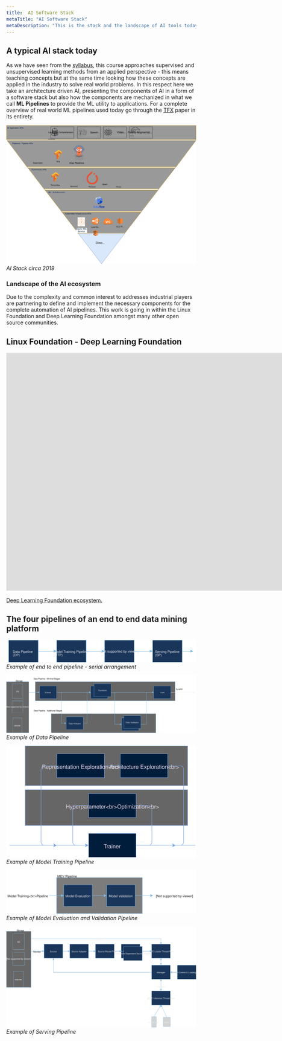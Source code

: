 ```yaml
---
title:  AI Software Stack
metaTitle: "AI Software Stack"
metaDescription: "This is the stack and the landscape of AI tools today"
---
```



## A typical AI stack today

As we have seen from the [syllabus](/syllabus/index), this course approaches supervised and unsupervised learning methods from an applied perspective - this means teaching concepts but at the same time looking how these concepts are applied in the industry to solve real world problems. In this respect here we take an architecture driven AI, presenting the components of AI in a form of a software stack but also how the components are mechanized in what we call **ML Pipelines** to provide the ML utility to applications. For a complete overview of real world ML pipelines used today go through the [TFX](http://stevenwhang.com/tfx_paper.pdf) paper in its entirety.

![AI stack](images/ai-stack.svg)*AI Stack circa 2019*

### Landscape of the AI ecosystem
Due to the complexity and common interest to addresses industrial players are partnering to define and implement the necessary components for the complete automation of AI pipelines.  This work is going in within the Linux Foundation and Deep Learning Foundation amongst many other open source communities.

<section class="bg-apple">
              <div class="wrap">
                  <h2>Linux Foundation - Deep Learning Foundation</h2>
          <iframe width="2120" height="630" src="https://landscape.lfdl.io/format=landscape&fullscreen=yes" frameborder="0" allowfullscreen></iframe>
          </div>
</section>

[Deep Learning Foundation ecosystem.](https://landscape.lfai.foundation/fullscreen=yes)
 

## The four pipelines of an end to end data mining platform

![E2E ML Pipeline](images/acumos-E2E.svg)
*Example of end to end pipeline - serial arrangement*

![Data Pipeline](images/acumos-DP1.svg)
*Example of Data Pipeline*

![Model Training Pipeline](images/acumos-MTP.svg)
*Example of Model Training Pipeline*

![Model Evaluation and Validation Pipeline](images/acumos-MEVP.svg)
*Example of Model Evaluation and Validation Pipeline*

![Serving Pipeline](images/acumos-SP.svg)
*Example of Serving Pipeline*

